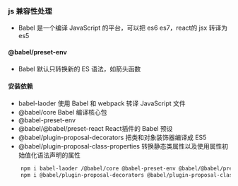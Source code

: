 ### js 兼容性处理

- Babel 是一个编译 JavaScript 的平台，可以把 es6 es7，react的 jsx 转译为 es5

#### @babel/preset-env
- Babel 默认只转换新的 ES 语法，如箭头函数

#### 安装依赖
- babel-laoder 使用 Babel 和 webpack 转译 JavaScript 文件
- @babel/core Babel 编译核心包
- @babel-preset-env
- @babel/@babel/preset-react React插件的 Babel 预设
- @babel/plugin-proposal-decorators  把类和对象装饰器编译成 ES5
- @babel/plugin-proposal-class-properties 转换静态类属性以及使用属性初始值化语法声明的属性

```bash
    npm i babel-laoder /@babel/core @babel-preset-env @babel/@babel/preset-react -D
    npm i @babel/plugin-proposal-decorators @babel/plugin-proposal-class-properties @babel/plugin-proposal-private-property-in-object @babel/plugin-proposal-private-methods -D
```